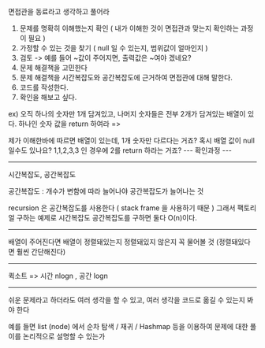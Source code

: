 면접관을 동료라고 생각하고 풀어라

1. 문제를 명확히 이해했는지 확인 ( 내가 이해한 것이 면접관과 맞는지 확인하는 과정이 필요 )
2. 가정할 수 있는 것을 찾기 ( null 일 수 있는지, 범위값이 얼마인지 )
3. 검토 -> 예를 들어 ~값이 주어지면, 출력값은 ~여야 겠네요?
4. 문제 해결책을 고민한다
5. 문제 해결책을 시간복잡도와 공간복잡도에 근거하여 면접관에 대해 말한다.
6. 코드를 작성한다.
7. 확인을 해보고 싶다.

ex)
오직 하나의 숫자만 1개 담겨있고, 나머지 숫자들은 전부 2개가 담겨있는 배열이 있다. 하나인 숫자 값을 return 하여라
=>

제가 이해한바에 따르면 배열이 있는데, 1개 숫자만 다르다는 거죠?
혹시 배열 값이 null 일수도 있나요?
1,1,2,3,3 인 경우에 2를 return 하라는 거죠?
--- 확인과정 ---

___

시간복잡도, 공간복잡도

공간복잡도 : 개수가 변함에 따라 늘어나야 공간복잡도가 늘어나는 것

recursion 은 공간복잡도를 사용한다 ( stack frame 을 사용하기 때문 )
그래서 팩토리얼 구하는 예제로 시간복잡도 공간복잡도를 구하면 둘다 O(n)이다.

___

배열이 주어진다면 배열이 정렬돼있는지 정렬돼있지 않은지 꼭 물어볼 것
(정렬돼있다면 훨씬 간단해진다)

___

퀵소트 => 시간 nlogn , 공간 logn

___

쉬운 문제라고 하더라도
여러 생각을 할 수 있고, 여러 생각을 코드로 옮길 수 있는지 봐야 한다

예를 들면 list (node) 에서
순차 탐색 / 재귀 / Hashmap 등을 이용하여 문제에 대한 풀이를 논리적으로 설명할 수 있는가